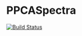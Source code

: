 # PPCASpectra

[![Build Status](https://github.com/ngiann/PPCASpectra.jl/actions/workflows/CI.yml/badge.svg?branch=main)](https://github.com/ngiann/PPCASpectra.jl/actions/workflows/CI.yml?query=branch%3Amain)
